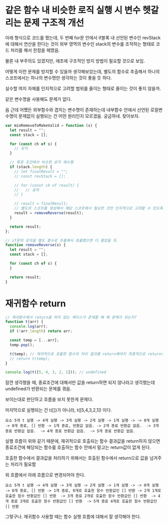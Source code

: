 # 같은 함수 내 비슷한 로직 실행 시 변수 헷갈리는 문제 구조적 개선

아래 형식으로 코드를 짰는데, 두 번째 for문 안에서 if블록 내 선언된 변수인 revStack에 대해서 연산을 한다는 것이 외부 영역의 변수인 stack의 변수를 조작하는 형태로 코드 처리를 해서 한참을 헤맸음.

물론 내 부주의도 있겠지만, 애초에 구조적인 방지 방법이 필요할 것으로 보임.

어떻게 이런 문제를 방지할 수 있을까 생각해보았는데, 별도의 함수로 추출해서 하나의 스코프에서는 하나의 변수명만 생각하는 것이 좋을 듯 하다.

실수할 여지 자체를 인지적으로 고려할 범위를 줄이는 형태로 줄이는 것이 좋지 않을까.

같은 변수명을 사용해도 문제가 없다.

음 근데 어쨌든 외부함수와 겹치는 변수명이 존재하는데 내부함수 안에서 선언된 로컬변수명이 문제없이 실행되는 건 어떤 원리인지 모르겠음. 궁금하네. 찾아보자.

```javascript
var minRemoveToMakeValid = function (s) {
  let result = "";
  const stack = [];

  for (const ch of s) {
    // 로직
  }

  // 특정 조건에서 비슷한 로직 재수행
  if (stack.length) {
    // let finalResult = "";
    // const revStack = [];

    // for (const ch of result) {
    //   // 로직
    // }

    // result = finalResult;
    // 별도의 스코프를 생성해서 해당 스코프에서 필요한 것만 인지적으로 고려할 수 있도록 구조를 개선
    result = removeReverse(result);
  }

  return result;
};

// if문의 로직을 별도 함수로 추출해서 호출했으면 더 좋았을 듯.
function removeReverse(s) {
  let result = "";
  const stack = [];

  for (const ch of s) {
  }

  return result;
}
```

# 재귀함수 return

```javascript
// 재귀함수에서 return을 하지 않는 케이스가 존재할 때 왜 문제가 되는지?
function t(arr) {
  console.log(arr);
  if (!arr.length) return arr;

  const temp = [...arr];
  temp.pop();

  t(temp); // 재귀적으로 호출한 함수의 처리 결과를 return해야지 최종적으로 return이 됨.
  // return t(temp);
}

console.log(t([5, 4, 3, 2, 1])); // undefined
```

잠깐 생각했을 때, 종료조건에 대해서만 값을 return하면 되지 않나라고 생각했는데 undefined가 반환되는 문제를 겪음.

보이는대로 판단하고 흐름을 보지 못한게 문제다.

마지막으로 실행되는 건 t([])가 아니라, t([5,4,3,2,1]) 이다.

`요소 5개 t 실행 -> 4개 실행 -> 3개 실행 -> 2개 실행 -> 1개 실행 -> -> 0개 실행 -> 0개 종료, [] 반환 -> 1개 종료, 반환값 없음. -> 2개 종료 반환값 없음.  -> 3개 종료 반환값 없음.  -> 4개 종료 반환값 없음.  -> 5개 종료 반환값 없음. `

실행 흐름이 위와 같기 때문에, 재귀적으로 호출되는 함수 결과값을 return하지 않으면 종료조건에 해당되는 함수를 호출하는 함수 안에서 말고는 return값이 없게 된다.

호출한 함수에서 결과값을 처리하기 위해서는 호출된 함수에서 return으로 값을 넘겨주는 처리가 필요함

위 흐름에서 아래 흐름으로 변경되어야 한다.

`요소 5개 t 실행 -> 4개 실행 -> 3개 실행 -> 2개 실행 -> 1개 실행 -> -> 0개 실행 -> 0개 종료, [] 반환 -> 1개 종료, 0개로 호출한 함수 반환값인 [] 반환 -> 2개 1개로 호출한 함수 반환값인 [] 반환  -> 3개 종료 2개로 호출한 함수 반환값인 [] 반환  -> 4개 종료 3개로 호출한 함수 반환값인 [] 반환  -> 5개 종료 4개로 호출한 함수 반환값인 [] 반환`

그렇구나. 재귀함수 사용할 때는 함수 실행 흐름에 대해서 잘 생각해야 한다.

